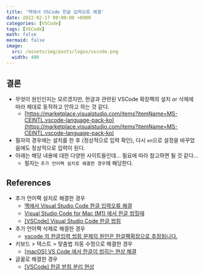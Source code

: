 ```yaml
---
title: '맥에서 VSCode 한글 입력오류 해결'
date: 2022-02-17 00:00:00 +0900
categories: [VSCode]
tags: [VSCode]
math: false
mermaid: false
image:
  src: /assets/img/posts/logos/vscode.png
  width: 400
---
```


## 결론

- 무엇이 원인인지는 모르겠지만, 한글과 관련된 VSCode 확장팩의 설치 or 삭제에 따라 제대로 동작하고 안하고 하는 것 같다.
  - [https://marketplace.visualstudio.com/items?itemName=MS-CEINTL.vscode-language-pack-ko](https://marketplace.visualstudio.com/items?itemName=MS-CEINTL.vscode-language-pack-ko)
- 필자의 경우에는 설치를 한 후 (정상적으로 입력 확인), 다시 `en`으로 설정을 바꾸었음에도 정상적으로 입력이 된다.
- 아래는 해당 내용에 대한 다양한 사이트들인데... 필요에 따라 참고하면 될 것 같다...
  - 필자는 `추가 언어팩 설치로 해결한 경우`에 해당한다.

## References

- 추가 언어팩 설치로 해결한 경우
  - [맥에서 Visual Studio Code 한글 입력오류 해결](https://netroy.net/entry/%EB%A7%A5%EC%97%90%EC%84%9C-Visual-Studio-Code-%ED%95%9C%EA%B8%80-%EC%9E%85%EB%A0%A5%EC%98%A4%EB%A5%98-%ED%95%B4%EA%B2%B0)
  - [Visual Studio Code for Mac (M1) 에서 한글 씹힐때](https://blog.ddoong2.com/2021/09/16/visual-studio-code-for-mac-%ED%95%9C%EA%B8%80-%EC%94%B9%ED%9E%90%EB%95%8C/#)
  - [[VSCode] Visual Studio Code 한글 씹힘](https://blog.naver.com/PostView.naver?blogId=indy9052&logNo=222570607778&parentCategoryNo=&categoryNo=66&viewDate=&isShowPopularPosts=true&from=search)
- 추가 언어팩 삭제로 해결한 경우
  - [vscode 의 한글입력 씹힘 문제의 원인은 한글팩확장으로 추정됩니다.](https://www.clien.net/service/board/cm_app/16734133)
- 키보드 > 텍스트 > 맞춤법 자동 수정으로 해결한 경우
  - [[macOS] VS Code 에서 한글이 씹히는 현상 해결](https://walkingfox.tistory.com/141)
- 글꼴로 해결한 경우
  - [[VSCode] 한글 받침 분리 현상](https://rottk.tistory.com/entry/VSCode-%ED%95%9C%EA%B8%80-%EB%B0%9B%EC%B9%A8-%EB%B6%84%EB%A6%AC-%ED%98%84%EC%83%81)
